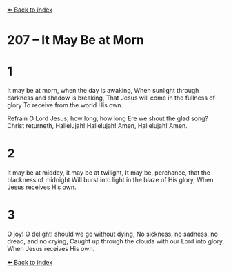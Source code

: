 [⬅️ Back to index](../README.md)

# 207 – It May Be at Morn


# 1
It may be at morn, when the day is awaking,
When sunlight through darkness and shadow is breaking,
That Jesus will come in the fullness of glory
To receive from the world His own.

Refrain
O Lord Jesus, how long, how long
Ere we shout the glad song?
Christ returneth, Hallelujah!
Hallelujah! Amen, Hallelujah! Amen.

# 2
It may be at midday, it may be at twilight,
It may be, perchance, that the blackness of midnight
Will burst into light in the blaze of His glory,
When Jesus receives His own.

# 3
O joy! O delight! should we go without dying,
No sickness, no sadness, no dread, and no crying,
Caught up through the clouds with our Lord into glory,
When Jesus receives His own.

[⬅️ Back to index](../README.md)
